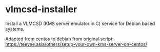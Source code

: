 # vlmcsd-installer
Install a VLMCSD (KMS server emulator in C) service for Debian based systems. 

Adapted from centos to debian from original script: https://teevee.asia/others/setup-your-own-kms-server-on-centos/
